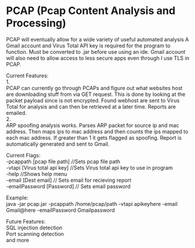 # PCAP (Pcap Content Analysis and Processing)

PCAP will eventually allow for a wide variety of useful automated analysis A Gmail account and Virus Total API key is required for the program to function. Must be converted to .jar before use using an ide. Gmail account will also need to allow access to less secure apps even through I use TLS in PCAP.

Current Features:  
1.  
PCAP can currently go through PCAPs and figure out what websites host are downloading stuff from via GET request. This is done by looking at the packet payload since is not encrypted. Found webhost are sent to Virus Total for analysis and can then be retrieved at a later time. Reports are emailed.  
2.  
ARP spoofing analysis works. Parses ARP packet for source ip and mac address. Then maps ips to mac address and then counts the ips mapped to each mac address. If greater than 1 it gets flagged as spoofing. Report is automatically generated and sent to Gmail. 
  
Current Flags:  
-pcappath [pcap file path] //Sets pcap file path  
-vtapi [Virus total api key] //Sets Virus total api key to use in program  
-help //Shows help menu  
-email [Dest email] // Sets email for recieving report  
-emailPassword [Password] // Sets email password  
  
Example:  
java -jar pcap.jar -pcappath /home/pcap/path -vtapi apikeyhere -email Gmail@here -emailPassword Gmailpassword
  
Future Features:    
SQL injection detection  
Port scanning detection  
and more  
